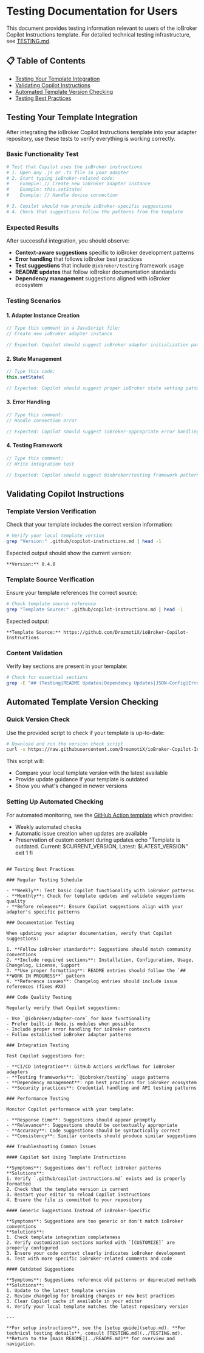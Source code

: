 # Testing Documentation for Users

This document provides testing information relevant to users of the ioBroker Copilot Instructions template. For detailed technical testing infrastructure, see [TESTING.md](../TESTING.md).

## 📋 Table of Contents

- [Testing Your Template Integration](#testing-your-template-integration)
- [Validating Copilot Instructions](#validating-copilot-instructions)
- [Automated Template Version Checking](#automated-template-version-checking)
- [Testing Best Practices](#testing-best-practices)

## Testing Your Template Integration

After integrating the ioBroker Copilot Instructions template into your adapter repository, use these tests to verify everything is working correctly.

### Basic Functionality Test

```bash
# Test that Copilot uses the ioBroker instructions
# 1. Open any .js or .ts file in your adapter
# 2. Start typing ioBroker-related code:
#    Example: // Create new ioBroker adapter instance
#    Example: this.setState(
#    Example: // Handle device connection

# 3. Copilot should now provide ioBroker-specific suggestions
# 4. Check that suggestions follow the patterns from the template
```

### Expected Results

After successful integration, you should observe:

- **Context-aware suggestions** specific to ioBroker development patterns
- **Error handling** that follows ioBroker best practices
- **Test suggestions** that include `@iobroker/testing` framework usage
- **README updates** that follow ioBroker documentation standards
- **Dependency management** suggestions aligned with ioBroker ecosystem

### Testing Scenarios

#### 1. Adapter Instance Creation
```javascript
// Type this comment in a JavaScript file:
// Create new ioBroker adapter instance

// Expected: Copilot should suggest ioBroker adapter initialization patterns
```

#### 2. State Management
```javascript
// Type this code:
this.setState(

// Expected: Copilot should suggest proper ioBroker state setting patterns
```

#### 3. Error Handling
```javascript
// Type this comment:
// Handle connection error

// Expected: Copilot should suggest ioBroker-appropriate error handling
```

#### 4. Testing Framework
```javascript
// Type this comment:
// Write integration test

// Expected: Copilot should suggest @iobroker/testing framework patterns
```

## Validating Copilot Instructions

### Template Version Verification

Check that your template includes the correct version information:

```bash
# Verify your local template version
grep "Version:" .github/copilot-instructions.md | head -1
```

Expected output should show the current version:
```
**Version:** 0.4.0
```

### Template Source Verification

Ensure your template references the correct source:

```bash
# Check template source reference
grep "Template Source:" .github/copilot-instructions.md | head -1
```

Expected output:
```
**Template Source:** https://github.com/DrozmotiX/ioBroker-Copilot-Instructions
```

### Content Validation

Verify key sections are present in your template:

```bash
# Check for essential sections
grep -E "## (Testing|README Updates|Dependency Updates|JSON-Config|Error Handling)" .github/copilot-instructions.md
```

## Automated Template Version Checking

### Quick Version Check

Use the provided script to check if your template is up-to-date:

```bash
# Download and run the version check script
curl -s https://raw.githubusercontent.com/DrozmotiX/ioBroker-Copilot-Instructions/main/scripts/check-template-version.sh | bash
```

This script will:
- Compare your local template version with the latest available
- Provide update guidance if your template is outdated
- Show you what's changed in newer versions

### Setting Up Automated Checking

For automated monitoring, see the [GitHub Action template](https://raw.githubusercontent.com/DrozmotiX/ioBroker-Copilot-Instructions/main/snippets/github-action-version-check.yml) which provides:
- Weekly automated checks
- Automatic issue creation when updates are available
- Preservation of custom content during updates
            echo "Template is outdated. Current: $CURRENT_VERSION, Latest: $LATEST_VERSION"
            exit 1
          fi
```

## Testing Best Practices

### Regular Testing Schedule

- **Weekly**: Test basic Copilot functionality with ioBroker patterns
- **Monthly**: Check for template updates and validate suggestions quality
- **Before releases**: Ensure Copilot suggestions align with your adapter's specific patterns

### Documentation Testing

When updating your adapter documentation, verify that Copilot suggestions:

1. **Follow ioBroker standards**: Suggestions should match community conventions
2. **Include required sections**: Installation, Configuration, Usage, Changelog, License, Support
3. **Use proper formatting**: README entries should follow the `## **WORK IN PROGRESS**` pattern
4. **Reference issues**: Changelog entries should include issue references (fixes #XX)

### Code Quality Testing

Regularly verify that Copilot suggestions:

- Use `@iobroker/adapter-core` for base functionality
- Prefer built-in Node.js modules when possible
- Include proper error handling for ioBroker contexts
- Follow established ioBroker adapter patterns

### Integration Testing

Test Copilot suggestions for:

- **CI/CD integration**: GitHub Actions workflows for ioBroker adapters
- **Testing frameworks**: `@iobroker/testing` usage patterns
- **Dependency management**: npm best practices for ioBroker ecosystem
- **Security practices**: Credential handling and API testing patterns

### Performance Testing

Monitor Copilot performance with your template:

- **Response time**: Suggestions should appear promptly
- **Relevance**: Suggestions should be contextually appropriate
- **Accuracy**: Code suggestions should be syntactically correct
- **Consistency**: Similar contexts should produce similar suggestions

### Troubleshooting Common Issues

#### Copilot Not Using Template Instructions

**Symptoms**: Suggestions don't reflect ioBroker patterns
**Solutions**:
1. Verify `.github/copilot-instructions.md` exists and is properly formatted
2. Check that the template version is current
3. Restart your editor to reload Copilot instructions
4. Ensure the file is committed to your repository

#### Generic Suggestions Instead of ioBroker-Specific

**Symptoms**: Suggestions are too generic or don't match ioBroker conventions
**Solutions**:
1. Check template integration completeness
2. Verify customization sections marked with `[CUSTOMIZE]` are properly configured
3. Ensure your code context clearly indicates ioBroker development
4. Test with more specific ioBroker-related comments and code

#### Outdated Suggestions

**Symptoms**: Suggestions reference old patterns or deprecated methods
**Solutions**:
1. Update to the latest template version
2. Review changelog for breaking changes or new best practices
3. Clear Copilot cache if available in your editor
4. Verify your local template matches the latest repository version

---

**For setup instructions**, see the [setup guide](setup.md). **For technical testing details**, consult [TESTING.md](../TESTING.md). **Return to the [main README](../README.md)** for overview and navigation.